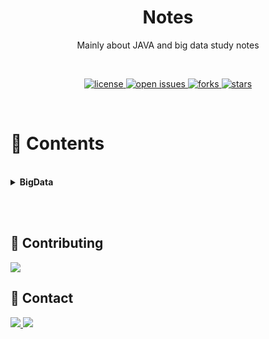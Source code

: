 <div align="center">

# Notes


Mainly about JAVA and big data study notes



​    


<p>
  <a href="https://github.com/jiachuanH/Notes/blob/main/LICENSE">
    <img src="https://img.shields.io/github/license/jiachuanH/Notes.svg" alt="license" />
  </a>
  <a href="https://github.com/jiachuanH/Notes/issues">
    <img src="https://img.shields.io/github/issues/jiachuanH/Notes" alt="open issues" />
  </a>
  <a href="https://github.com/jiachuanH/Notes/network/members">
    <img src="https://img.shields.io/github/forks/jiachuanH/Notes" alt="forks" />
  </a>
  <a href="https://github.com/jiachuanH/Notes/stargazers">
    <img src="https://img.shields.io/github/stars/jiachuanH/Notes" alt="stars" />
  </a>
</p>
</div></br>

# :notebook_with_decorative_cover:  Contents

</br>

<details>
	<summary><strong>BigData</strong>
	</summary>
	<ul><li><a href="BigData\Linux笔记.pdf">LinuxPDF下载后查看</a></li></ul>
	<ul><li>Hadoop</li>
		<ul><li><a href="BigData\Hadoop\0入门\Hadoop入门.md">入门</a></li></ul>
		<ul><li><a href="BigData\Hadoop\1HDFS\HDFS.md">HDFS</a></li></ul>
		<ul><li><a href="BigData\Hadoop\2MapReduce\MapReduce.md">MapRedece</a></li></ul>
		<ul><li><a href="BigData\Hadoop\3YARN\Yarn.md">Yarn</a></li></ul>
		<ul><li><a href="BigData\Hadoop\4生产调优\生产调优手册.md">调优</a></li></ul>
	</ul>
    <ul><li><a href="BigData\Zookeeper\1 、Zookeeper基础\Zookeeper.md">Zookeeper</a></li></ul>
    <ul><li><a href="BigData\Hive\1Hive基础\HIve.md">Hive</a></li></ul>
    <ul><li><a href="">Flume丢失</a></li></ul>
    <ul><li><a href="BigData\kafka\Kafka.md">Kafka</a></li></ul>
    <ul><li><a href="BigData\Hbase\1、Hbase基础\Hbase.md">Hbase</a></li></ul>
    <ul><li><a href="">Sqoop未学</a></li></ul>
    <ul><li><a href="">Azkaban丢失</a></li></ul>
    <ul><li><a href="BigData\Maxwell\1、Maxwell\Maxwell.md">Maxwell</a></li></ul>
    <ul><li><a href="BigData\Canal\1、Canal\Canal.md">Canal</a></li></ul>
    <ul><li>Scala</li>
    	<ul><li><a href="BigData\Scala\1、Scala\一、Scale简介及配置.md">一、Scale简介及配置</a></li></ul>
    	<ul><li><a href="BigData\Scala\1、Scala\二、变量和数据类型.md">二、变量和数据类型</a></li></ul>
    	<ul><li><a href="BigData\Scala\1、Scala\三、运算符.md">三、运算符</a></li></ul>
    	<ul><li><a href="BigData\Scala\1、Scala\四、流程控制.md">四、流程控制</a></li></ul>
    	<ul><li><a href="BigData\Scala\1、Scala\五、函数式编程.md">五、函数式编程</a></li></ul>
    	<ul><li><a href="BigData\Scala\1、Scala\六、面向对象.md">六、面向对象</a></li></ul>
    	<ul><li><a href="BigData\Scala\1、Scala\七、集合.md">七、集合</a></li></ul>
    	<ul><li><a href="BigData\Scala\1、Scala\八、模式匹配和异常.md">八、模式匹配和异常</a></li></ul>
    </ul>
    <ul><li>Spark</li>
    	<ul><li><a href="BigData\Spark\1、SparkNote\1、Spark基础+Core.md">1、Spark基础+Core</a></li></ul>
    	<ul><li><a href="BigData\Spark\1、SparkNote\2、SparkSQL.md">2、SparkSQL</a></li></ul>
    	<ul><li><a href="BigData\Spark\1、SparkNote\3、SparkSteaming.md">3、SparkSteaming</a></li></ul>
    </ul>
    <ul><li><a href="">Flink未学</a></li></ul>
    <ul><li><a href="BigData\电商数仓5.0\1、E-com\E-com.md">E-commerce5.0</a></li></ul>
</details>

</br></br>








## :wave: Contributing

<a href="https://github.com/jiachuanH/Notes/graphs/contributors">
  <img src="https://contrib.rocks/image?repo=jiachuanH/Notes" />
</a>





## :handshake: Contact

<p > 
 <a href="https://twitter.com/Jiachuanhuang">
    <img src="https://skillicons.dev/icons?i=twitter" />
  </a>
 <a href="https://github.com/jiachuanH">
    <img src="https://skillicons.dev/icons?i=github" />
  </a>
</p>


